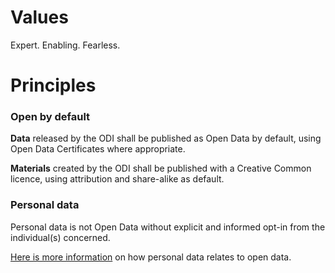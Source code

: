 # Values

Expert. Enabling. Fearless.

# Principles

### Open by default

**Data** released by the ODI shall be published as Open Data by default, using Open Data Certificates where appropriate.  

**Materials** created by the ODI shall be published with a Creative Common licence, using attribution and share-alike as default.  

### Personal data

Personal data is not Open Data without explicit and informed opt-in from the individual(s) concerned.

[Here is more information](https://github.com/theodi/data-definitions#open-and-personal) on how personal data relates to open data.